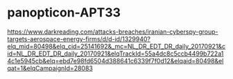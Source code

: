 # panopticon-APT33

https://www.darkreading.com/attacks-breaches/iranian-cyberspy-group-targets-aerospace-energy-firms/d/d-id/1329940?elq_mid=80498&elq_cid=25141692&_mc=NL_DR_EDT_DR_daily_20170921&cid=NL_DR_EDT_DR_daily_20170921&elqTrackId=55a4dc8c5ccb4499b722a14c1e5945cb&elq=ebd7e98fd6504d388641c6339f7f0d12&elqaid=80498&elqat=1&elqCampaignId=28083
